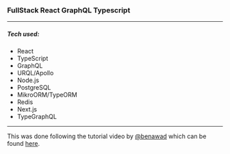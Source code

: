 ### FullStack React GraphQL Typescript

---

##### Tech used:

- React
- TypeScript
- GraphQL
- URQL/Apollo
- Node.js
- PostgreSQL
- MikroORM/TypeORM
- Redis
- Next.js
- TypeGraphQL

---

This was done following the tutorial video by [@benawad](https://github.com/benawad) which can be found [here](https://www.youtube.com/watch?v=I6ypD7qv3Z8).
